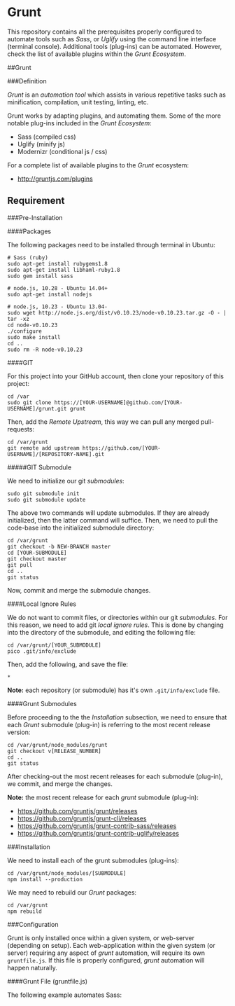 Grunt
=====

This repository contains all the prerequisites properly configured to automate tools such as *Sass*, or *Uglify* using the command line interface (terminal console).  Additional tools (plug-ins) can be automated.  However, check the list of available plugins within the *Grunt Ecosystem*.

##Grunt

###Definition

*Grunt* is an *automation tool* which assists in various repetitive tasks such as minification, compilation, unit testing, linting, etc.

Grunt works by adapting plugins, and automating them.  Some of the more notable plug-ins included in the *Grunt Ecosystem*:

- Sass (compiled css)
- Uglify (minify js)
- Modernizr (conditional js / css)

For a complete list of available plugins to the *Grunt* ecosystem:

- http://gruntjs.com/plugins

## Requirement

###Pre-Installation

####Packages

The following packages need to be installed through terminal in Ubuntu:

```
# Sass (ruby)
sudo apt-get install rubygems1.8
sudo apt-get install libhaml-ruby1.8
sudo gem install sass

# node.js, 10.28 - Ubuntu 14.04+
sudo apt-get install nodejs

# node.js, 10.23 - Ubuntu 13.04-
sudo wget http://node.js.org/dist/v0.10.23/node-v0.10.23.tar.gz -O - | tar -xz
cd node-v0.10.23
./configure
sudo make install
cd ..
sudo rm -R node-v0.10.23
```

####GIT

For this project into your GitHub account, then clone your repository of this project:

```
cd /var
sudo git clone https://[YOUR-USERNAME]@github.com/[YOUR-USERNAME]/grunt.git grunt
```

Then, add the *Remote Upstream*, this way we can pull any merged pull-requests:

```
cd /var/grunt
git remote add upstream https://github.com/[YOUR-USERNAME]/[REPOSITORY-NAME].git
```

#####GIT Submodule

We need to initialize our git *submodules*:

```
sudo git submodule init
sudo git submodule update
```

The above two commands will update submodules.  If they are already initialized, then the latter command will suffice.  Then, we need to pull the code-base into the initialized submodule directory:

```
cd /var/grunt
git checkout -b NEW-BRANCH master
cd [YOUR-SUBMODULE]
git checkout master
git pull
cd ..
git status
```

Now, commit and merge the submodule changes.


####Local Ignore Rules

We do not want to commit files, or directories within our git *submodules*.  For this reason, we need to add git *local ignore rules*.  This is done by changing into the directory of the submodule, and editing the following file:

```
cd /var/grunt/[YOUR_SUBMODULE]
pico .git/info/exclude
```

Then, add the following, and save the file:

```
*
```

**Note:** each repository (or submodule) has it's own `.git/info/exclude` file.

####Grunt Submodules

Before proceeding to the the *Installation* subsection, we need to ensure that each *Grunt* submodule (plug-in) is referring to the most recent release version:

```
cd /var/grunt/node_modules/grunt
git checkout v[RELEASE_NUMBER]
cd ..
git status
```

After checking-out the most recent releases for each submodule (plug-in), we commit, and merge the changes.

**Note:** the most recent release for each *grunt* submodule (plug-in):

- https://github.com/gruntjs/grunt/releases
- https://github.com/gruntjs/grunt-cli/releases
- https://github.com/gruntjs/grunt-contrib-sass/releases
- https://github.com/gruntjs/grunt-contrib-uglify/releases

###Installation

We need to install each of the grunt submodules (plug-ins):

```
cd /var/grunt/node_modules/[SUBMODULE]
npm install --production
```

We may need to rebuild our *Grunt* packages:

```
cd /var/grunt
npm rebuild
```

###Configuration

Grunt is only installed once within a given system, or web-server (depending on setup).  Each web-application within the given system (or server) requiring any aspect of *grunt* automation, will require its own `gruntfile.js`.  If this file is properly configured, *grunt* automation will happen naturally.

####Grunt File (gruntfile.js)

The following example automates Sass:
